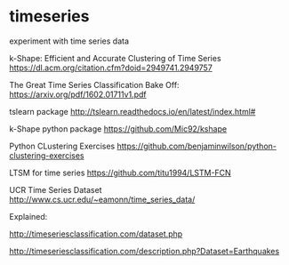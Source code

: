 # timeseries
experiment with time series data

k-Shape: Efficient and Accurate Clustering of Time Series
https://dl.acm.org/citation.cfm?doid=2949741.2949757

The Great Time Series Classification Bake Off:
https://arxiv.org/pdf/1602.01711v1.pdf

tslearn package
http://tslearn.readthedocs.io/en/latest/index.html#

k-Shape python package
https://github.com/Mic92/kshape

Python CLustering Exercises
https://github.com/benjaminwilson/python-clustering-exercises


LTSM for time series
https://github.com/titu1994/LSTM-FCN


UCR Time Series Dataset
http://www.cs.ucr.edu/~eamonn/time_series_data/

Explained:

http://timeseriesclassification.com/dataset.php

http://timeseriesclassification.com/description.php?Dataset=Earthquakes
